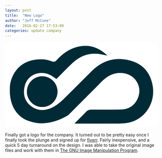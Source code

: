 ```yaml
---
layout: post
title:  "New Logo"
author: "Jeff McCune"
date:   2016-02-27 17:53:00
categories: update company
---
```


<img src="/img/logo-rectangle.png" width="*"/>

Finally got a logo for the company.  It turned out to be pretty easy once I
finally took the plunge and signed up for [fiverr][fiverr]. Fairly inexpensive,
and a quick 5 day turnaround on the design.  I was able to take the original
image files and work with them in [The GNU Image Manipulation Program][gimp].

[fiverr]: https://www.fiverr.com/
[gimp]: https://www.gimp.org/
[gimp-logo]: https://www.gimp.org/images/frontpage/wilber-big.png
